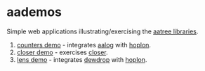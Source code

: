 # aademos
Simple web applications illustrating/exercising the 
[aatree libraries](https://github.com/aatree).

1. [counters demo](https://github.com/aatree/aademos/tree/master/counters) -
integrates [aalog](https://github.com/aatree/aautil#aalog) with 
[hoplon](https://github.com/hoplon/hoplon).
1. [closer demo](https://github.com/aatree/aademos/tree/master/closer) -
exercises [closer](https://github.com/aatree/aautil#closer).
1. [lens demo](https://github.com/aatree/aautil#lens) -
integrates [dewdrop](https://github.com/aatree/aautil#dewdrop) with 
[hoplon](https://github.com/hoplon/hoplon).

